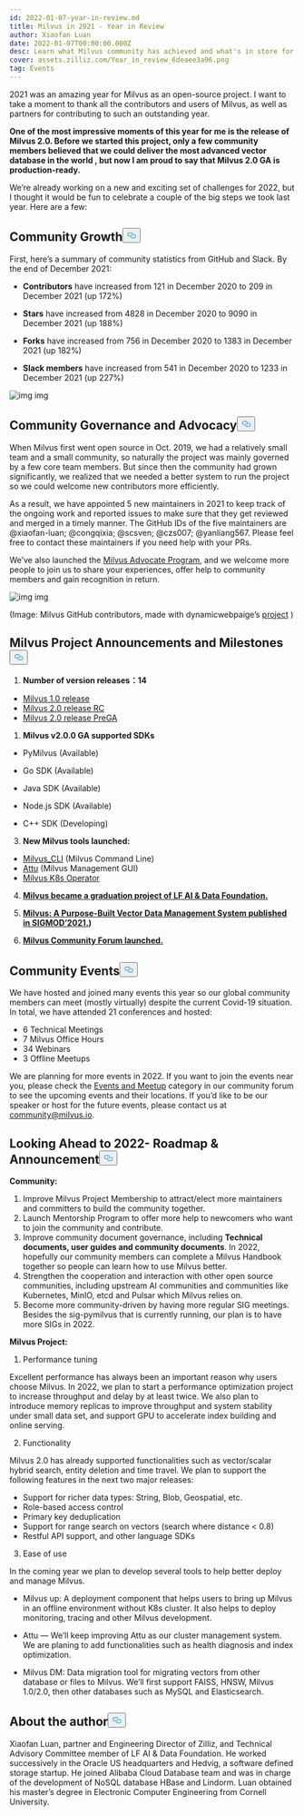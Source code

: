 ```yaml
---
id: 2022-01-07-year-in-review.md
title: Milvus in 2021 - Year in Review
author: Xiaofan Luan
date: 2022-01-07T00:00:00.000Z
desc: Learn what Milvus community has achieved and what's in store for year 2022.
cover: assets.zilliz.com/Year_in_review_6deaee3a96.png
tag: Events
---
```

<p>2021 was an amazing year for Milvus as an open-source project. I want to take a moment to thank all the contributors and users of Milvus, as well as partners for contributing to such an outstanding year.</p>
<p><strong>One of the most impressive moments of this year for me is the release of Milvus 2.0. Before we started this project, only a few community members believed that we could deliver the most advanced vector database in the world , but now I am proud to say that Milvus 2.0 GA is production-ready.</strong></p>
<p>We’re already working on a new and exciting set of challenges for 2022, but I thought it would be fun to celebrate a couple of the big steps we took last year. Here are a few:</p>
<h2 id="Community-Growth" class="common-anchor-header">Community Growth<button data-href="#Community-Growth" class="anchor-icon" translate="no">
      <svg translate="no"
        aria-hidden="true"
        focusable="false"
        height="20"
        version="1.1"
        viewBox="0 0 16 16"
        width="16"
      >
        <path
          fill="#0092E4"
          fill-rule="evenodd"
          d="M4 9h1v1H4c-1.5 0-3-1.69-3-3.5S2.55 3 4 3h4c1.45 0 3 1.69 3 3.5 0 1.41-.91 2.72-2 3.25V8.59c.58-.45 1-1.27 1-2.09C10 5.22 8.98 4 8 4H4c-.98 0-2 1.22-2 2.5S3 9 4 9zm9-3h-1v1h1c1 0 2 1.22 2 2.5S13.98 12 13 12H9c-.98 0-2-1.22-2-2.5 0-.83.42-1.64 1-2.09V6.25c-1.09.53-2 1.84-2 3.25C6 11.31 7.55 13 9 13h4c1.45 0 3-1.69 3-3.5S14.5 6 13 6z"
        ></path>
      </svg>
    </button></h2><p>First, here’s a summary of community statistics from GitHub and Slack. By the end of December 2021:</p>
<ul>
<li><p><strong>Contributors</strong> have increased from 121 in December 2020 to 209 in December 2021 (up 172%)</p></li>
<li><p><strong>Stars</strong> have increased from 4828 in December 2020 to 9090 in December 2021 (up 188%)</p></li>
<li><p><strong>Forks</strong> have increased from 756 in December 2020 to 1383 in December 2021 (up 182%)</p></li>
<li><p><strong>Slack members</strong> have increased from 541  in December 2020 to 1233 in December 2021 (up 227%)</p></li>
</ul>
<p>
  <span class="img-wrapper">
    <img translate="no" src="https://assets.zilliz.com/1_1_e94deb087f.png" alt="img" class="doc-image" id="img" />
    <span>img</span>
  </span>
</p>
<h2 id="Community-Governance-and-Advocacy" class="common-anchor-header">Community Governance and Advocacy<button data-href="#Community-Governance-and-Advocacy" class="anchor-icon" translate="no">
      <svg translate="no"
        aria-hidden="true"
        focusable="false"
        height="20"
        version="1.1"
        viewBox="0 0 16 16"
        width="16"
      >
        <path
          fill="#0092E4"
          fill-rule="evenodd"
          d="M4 9h1v1H4c-1.5 0-3-1.69-3-3.5S2.55 3 4 3h4c1.45 0 3 1.69 3 3.5 0 1.41-.91 2.72-2 3.25V8.59c.58-.45 1-1.27 1-2.09C10 5.22 8.98 4 8 4H4c-.98 0-2 1.22-2 2.5S3 9 4 9zm9-3h-1v1h1c1 0 2 1.22 2 2.5S13.98 12 13 12H9c-.98 0-2-1.22-2-2.5 0-.83.42-1.64 1-2.09V6.25c-1.09.53-2 1.84-2 3.25C6 11.31 7.55 13 9 13h4c1.45 0 3-1.69 3-3.5S14.5 6 13 6z"
        ></path>
      </svg>
    </button></h2><p>When Milvus first went open source in Oct. 2019, we had a relatively small team and a small community, so naturally the project was mainly governed by a few core team members. But since then the community had grown significantly, we realized that we needed a better system to run the project so we could welcome new contributors more efficiently.</p>
<p>As a result, we have appointed 5 new maintainers in 2021 to keep track of the ongoing work and reported issues to make sure that they get reviewed and merged in a timely manner. The GitHub IDs of the five maintainers are @xiaofan-luan; @congqixia; @scsven; @czs007; @yanliang567. Please feel free to contact these maintainers if you need help with your PRs.</p>
<p>We’ve also launched the <a href="https://milvus.io/community/milvus_advocate.md">Milvus Advocate Program</a>, and we welcome more people to join us to share your experiences, offer help to community members and gain recognition in return.</p>
<p>
  <span class="img-wrapper">
    <img translate="no" src="https://assets.zilliz.com/1_2_835f379fb0.png" alt="img" class="doc-image" id="img" />
    <span>img</span>
  </span>
</p>
<p>(Image: Milvus GitHub contributors, made with dynamicwebpaige’s <a href="https://github.com/dynamicwebpaige/nanowrimo-2021/blob/main/15_VS_Code_contributors.ipynb">project</a> )</p>
<h2 id="Milvus-Project-Announcements-and-Milestones" class="common-anchor-header">Milvus Project Announcements and Milestones<button data-href="#Milvus-Project-Announcements-and-Milestones" class="anchor-icon" translate="no">
      <svg translate="no"
        aria-hidden="true"
        focusable="false"
        height="20"
        version="1.1"
        viewBox="0 0 16 16"
        width="16"
      >
        <path
          fill="#0092E4"
          fill-rule="evenodd"
          d="M4 9h1v1H4c-1.5 0-3-1.69-3-3.5S2.55 3 4 3h4c1.45 0 3 1.69 3 3.5 0 1.41-.91 2.72-2 3.25V8.59c.58-.45 1-1.27 1-2.09C10 5.22 8.98 4 8 4H4c-.98 0-2 1.22-2 2.5S3 9 4 9zm9-3h-1v1h1c1 0 2 1.22 2 2.5S13.98 12 13 12H9c-.98 0-2-1.22-2-2.5 0-.83.42-1.64 1-2.09V6.25c-1.09.53-2 1.84-2 3.25C6 11.31 7.55 13 9 13h4c1.45 0 3-1.69 3-3.5S14.5 6 13 6z"
        ></path>
      </svg>
    </button></h2><ol>
<li><strong>Number of version releases：14</strong></li>
</ol>
<ul>
<li><a href="https://milvus.io/blog/Whats-Inside-Milvus-1.0.md">Milvus 1.0 release</a></li>
<li><a href="https://milvus.io/blog/milvus2.0-redefining-vector-database.md">Milvus 2.0 release RC</a></li>
<li><a href="https://milvus.io/docs/v2.0.x/release_notes.md#v200-PreGA">Milvus 2.0 release PreGA</a></li>
</ul>
<ol>
<li><strong>Milvus v2.0.0 GA supported SDKs</strong></li>
</ol>
<ul>
<li><p>PyMilvus (Available)</p></li>
<li><p>Go SDK (Available)</p></li>
<li><p>Java SDK (Available)</p></li>
<li><p>Node.js SDK (Available)</p></li>
<li><p>C++ SDK (Developing)</p></li>
</ul>
<ol start="3">
<li><strong>New Milvus tools launched:</strong></li>
</ol>
<ul>
<li><a href="https://github.com/zilliztech/milvus_cli#community">Milvus_CLI</a> (Milvus Command Line)</li>
<li><a href="https://github.com/zilliztech/attu">Attu</a> (Milvus Management GUI)</li>
<li><a href="https://github.com/milvus-io/milvus-operator">Milvus K8s Operator</a></li>
</ul>
<ol start="4">
<li><p><strong><a href="https://lfaidata.foundation/blog/2021/06/23/lf-ai-data-foundation-announces-graduation-of-milvus-project/">Milvus became a graduation project of LF AI &amp; Data Foundation.</a></strong></p></li>
<li><p><strong><a href="https://www.cs.purdue.edu/homes/csjgwang/pubs/SIGMOD21_Milvus.pdf">Milvus: A Purpose-Built Vector Data Management System published in SIGMOD’2021.</a>)</strong></p></li>
<li><p><strong><a href="https://discuss.milvus.io/">Milvus Community Forum launched.</a></strong></p></li>
</ol>
<h2 id="Community-Events" class="common-anchor-header">Community Events<button data-href="#Community-Events" class="anchor-icon" translate="no">
      <svg translate="no"
        aria-hidden="true"
        focusable="false"
        height="20"
        version="1.1"
        viewBox="0 0 16 16"
        width="16"
      >
        <path
          fill="#0092E4"
          fill-rule="evenodd"
          d="M4 9h1v1H4c-1.5 0-3-1.69-3-3.5S2.55 3 4 3h4c1.45 0 3 1.69 3 3.5 0 1.41-.91 2.72-2 3.25V8.59c.58-.45 1-1.27 1-2.09C10 5.22 8.98 4 8 4H4c-.98 0-2 1.22-2 2.5S3 9 4 9zm9-3h-1v1h1c1 0 2 1.22 2 2.5S13.98 12 13 12H9c-.98 0-2-1.22-2-2.5 0-.83.42-1.64 1-2.09V6.25c-1.09.53-2 1.84-2 3.25C6 11.31 7.55 13 9 13h4c1.45 0 3-1.69 3-3.5S14.5 6 13 6z"
        ></path>
      </svg>
    </button></h2><p>We have hosted and joined many events this year so our global community members can meet (mostly virtually) despite the current Covid-19 situation. In total, we have attended 21 conferences and hosted:</p>
<ul>
<li>6 Technical Meetings</li>
<li>7 Milvus Office Hours</li>
<li>34 Webinars</li>
<li>3 Offline Meetups</li>
</ul>
<p>We are planning for more events in 2022. If you want to join the events near you, please check the <a href="https://discuss.milvus.io/c/events-and-meetups/13">Events and Meetup</a> category in our community forum to see the upcoming events and their locations. If you’d like to be our speaker or host for the future events, please contact us at <a href="mailto:community@milvus.io">community@milvus.io</a>.</p>
<h2 id="Looking-Ahead-to-2022--Roadmap--Announcement" class="common-anchor-header">Looking Ahead to 2022- Roadmap &amp; Announcement<button data-href="#Looking-Ahead-to-2022--Roadmap--Announcement" class="anchor-icon" translate="no">
      <svg translate="no"
        aria-hidden="true"
        focusable="false"
        height="20"
        version="1.1"
        viewBox="0 0 16 16"
        width="16"
      >
        <path
          fill="#0092E4"
          fill-rule="evenodd"
          d="M4 9h1v1H4c-1.5 0-3-1.69-3-3.5S2.55 3 4 3h4c1.45 0 3 1.69 3 3.5 0 1.41-.91 2.72-2 3.25V8.59c.58-.45 1-1.27 1-2.09C10 5.22 8.98 4 8 4H4c-.98 0-2 1.22-2 2.5S3 9 4 9zm9-3h-1v1h1c1 0 2 1.22 2 2.5S13.98 12 13 12H9c-.98 0-2-1.22-2-2.5 0-.83.42-1.64 1-2.09V6.25c-1.09.53-2 1.84-2 3.25C6 11.31 7.55 13 9 13h4c1.45 0 3-1.69 3-3.5S14.5 6 13 6z"
        ></path>
      </svg>
    </button></h2><p><strong>Community:</strong></p>
<ol>
<li>Improve Milvus Project Membership to attract/elect more maintainers and committers to build the community together.</li>
<li>Launch Mentorship Program to offer more help to newcomers who want to join the community and contribute.</li>
<li>Improve community document governance, including <strong>Technical documents, user guides and community documents</strong>. In 2022, hopefully our community members can complete a Milvus Handbook together so people can learn how to use Milvus better.</li>
<li>Strengthen the cooperation and interaction with other open source communities, including upstream AI communities and communities like Kubernetes, MinIO, etcd and Pulsar which Milvus relies on.</li>
<li>Become more community-driven by having more regular SIG meetings. Besides the sig-pymilvus that is currently running, our plan is to have more SIGs in 2022.</li>
</ol>
<p><strong>Milvus Project:</strong></p>
<ol>
<li>Performance tuning</li>
</ol>
<p>Excellent performance has always been an important reason why users choose Milvus. In 2022, we plan to start a performance optimization project to increase throughput and delay by at least twice. We also plan to introduce memory replicas to improve throughput and system stability under small data set, and support GPU to accelerate index building and online serving.</p>
<ol start="2">
<li>Functionality</li>
</ol>
<p>Milvus 2.0 has already supported functionalities such as vector/scalar hybrid search, entity deletion and time travel. We plan to support the following features in the next two major releases:</p>
<ul>
<li>Support for richer data types: String, Blob, Geospatial, etc.</li>
<li>Role-based access control</li>
<li>Primary key deduplication</li>
<li>Support for range search on vectors (search where distance &lt; 0.8)</li>
<li>Restful API support, and other language SDKs</li>
</ul>
<ol start="3">
<li>Ease of use</li>
</ol>
<p>In the coming year we plan to develop several tools to help better deploy and manage Milvus.</p>
<ul>
<li><p>Milvus up:  A deployment component that helps users to bring up Milvus in an offline environment without K8s cluster. It also helps to deploy monitoring, tracing and other Milvus development.</p></li>
<li><p>Attu — We’ll keep improving Attu as our cluster management system. We are planing to add functionalities such as health diagnosis and index optimization.</p></li>
<li><p>Milvus DM: Data migration tool for migrating vectors from other database or files to Milvus. We’ll first support FAISS, HNSW, Milvus 1.0/2.0, then other databases such as MySQL and Elasticsearch.</p></li>
</ul>
<h2 id="About-the-author" class="common-anchor-header">About the author<button data-href="#About-the-author" class="anchor-icon" translate="no">
      <svg translate="no"
        aria-hidden="true"
        focusable="false"
        height="20"
        version="1.1"
        viewBox="0 0 16 16"
        width="16"
      >
        <path
          fill="#0092E4"
          fill-rule="evenodd"
          d="M4 9h1v1H4c-1.5 0-3-1.69-3-3.5S2.55 3 4 3h4c1.45 0 3 1.69 3 3.5 0 1.41-.91 2.72-2 3.25V8.59c.58-.45 1-1.27 1-2.09C10 5.22 8.98 4 8 4H4c-.98 0-2 1.22-2 2.5S3 9 4 9zm9-3h-1v1h1c1 0 2 1.22 2 2.5S13.98 12 13 12H9c-.98 0-2-1.22-2-2.5 0-.83.42-1.64 1-2.09V6.25c-1.09.53-2 1.84-2 3.25C6 11.31 7.55 13 9 13h4c1.45 0 3-1.69 3-3.5S14.5 6 13 6z"
        ></path>
      </svg>
    </button></h2><p>Xiaofan Luan, partner and Engineering Director of Zilliz, and Technical Advisory Committee member of LF AI &amp; Data Foundation. He worked successively in the Oracle US headquarters and Hedvig, a software defined storage startup. He joined Alibaba Cloud Database team and was in charge of the development of  NoSQL database HBase and  Lindorm. Luan obtained his master’s degree in Electronic Computer Engineering from Cornell University.</p>
